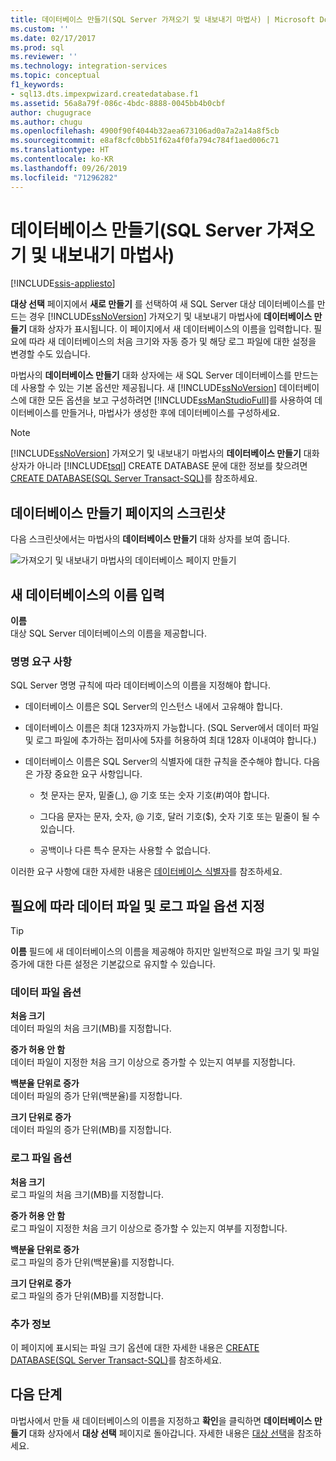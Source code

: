 ```yaml
---
title: 데이터베이스 만들기(SQL Server 가져오기 및 내보내기 마법사) | Microsoft Docs
ms.custom: ''
ms.date: 02/17/2017
ms.prod: sql
ms.reviewer: ''
ms.technology: integration-services
ms.topic: conceptual
f1_keywords:
- sql13.dts.impexpwizard.createdatabase.f1
ms.assetid: 56a8a79f-086c-4bdc-8888-0045bb4b0cbf
author: chugugrace
ms.author: chugu
ms.openlocfilehash: 4900f90f4044b32aea673106ad0a7a2a14a8f5cb
ms.sourcegitcommit: e8af8cfc0bb51f62a4f0fa794c784f1aed006c71
ms.translationtype: HT
ms.contentlocale: ko-KR
ms.lasthandoff: 09/26/2019
ms.locfileid: "71296282"
---
```

# <a name="create-database-sql-server-import-and-export-wizard"></a>데이터베이스 만들기(SQL Server 가져오기 및 내보내기 마법사)

[!INCLUDE[ssis-appliesto](../../includes/ssis-appliesto-ssvrpluslinux-asdb-asdw-xxx.md)]


**대상 선택** 페이지에서 **새로 만들기** 를 선택하여 새 SQL Server 대상 데이터베이스를 만드는 경우 [!INCLUDE[ssNoVersion](../../includes/ssnoversion-md.md)] 가져오기 및 내보내기 마법사에 **데이터베이스 만들기** 대화 상자가 표시됩니다. 이 페이지에서 새 데이터베이스의 이름을 입력합니다. 필요에 따라 새 데이터베이스의 처음 크기와 자동 증가 및 해당 로그 파일에 대한 설정을 변경할 수도 있습니다. 

마법사의 **데이터베이스 만들기** 대화 상자에는 새 SQL Server 데이터베이스를 만드는 데 사용할 수 있는 기본 옵션만 제공됩니다. 새 [!INCLUDE[ssNoVersion](../../includes/ssnoversion-md.md)] 데이터베이스에 대한 모든 옵션을 보고 구성하려면 [!INCLUDE[ssManStudioFull](../../includes/ssmanstudiofull-md.md)]를 사용하여 데이터베이스를 만들거나, 마법사가 생성한 후에 데이터베이스를 구성하세요. 

> [!NOTE]
> [!INCLUDE[ssNoVersion](../../includes/ssnoversion-md.md)] 가져오기 및 내보내기 마법사의 **데이터베이스 만들기** 대화 상자가 아니라 [!INCLUDE[tsql](../../includes/tsql-md.md)] CREATE DATABASE 문에 대한 정보를 찾으려면 [CREATE DATABASE&#40;SQL Server Transact-SQL&#41;](../../t-sql/statements/create-database-sql-server-transact-sql.md)를 참조하세요.  

## <a name="screen-shot-of-the-create-database-page"></a>데이터베이스 만들기 페이지의 스크린샷  
다음 스크린샷에서는 마법사의 **데이터베이스 만들기** 대화 상자를 보여 줍니다.  

![가져오기 및 내보내기 마법사의 데이터베이스 페이지 만들기](../../integration-services/import-export-data/media/create-database.png "가져오기 및 내보내기 마법사의 데이터베이스 페이지 만들기")  

## <a name="provide-a-name-for-the-new-database"></a>새 데이터베이스의 이름 입력  
**이름**  
 대상 SQL Server 데이터베이스의 이름을 제공합니다.
 
### <a name="naming-requirements"></a>명명 요구 사항
SQL Server 명명 규칙에 따라 데이터베이스의 이름을 지정해야 합니다.  
  
-   데이터베이스 이름은 SQL Server의 인스턴스 내에서 고유해야 합니다.  
  
-   데이터베이스 이름은 최대 123자까지 가능합니다. (SQL Server에서 데이터 파일 및 로그 파일에 추가하는 접미사에 5자를 허용하여 최대 128자 이내여야 합니다.)  
  
-   데이터베이스 이름은 SQL Server의 식별자에 대한 규칙을 준수해야 합니다. 다음은 가장 중요한 요구 사항입니다.  
  
    -   첫 문자는 문자, 밑줄(_), @ 기호 또는 숫자 기호(#)여야 합니다.  
  
    -   그다음 문자는 문자, 숫자, @ 기호, 달러 기호($), 숫자 기호 또는 밑줄이 될 수 있습니다.  
  
    -   공백이나 다른 특수 문자는 사용할 수 없습니다.  
  
이러한 요구 사항에 대한 자세한 내용은 [데이터베이스 식별자](../../relational-databases/databases/database-identifiers.md)를 참조하세요.  

## <a name="optionally-specify-data-file-and-log-file-options"></a>필요에 따라 데이터 파일 및 로그 파일 옵션 지정

> [!TIP]
> **이름** 필드에 새 데이터베이스의 이름을 제공해야 하지만 일반적으로 파일 크기 및 파일 증가에 대한 다른 설정은 기본값으로 유지할 수 있습니다.

### <a name="data-file-options"></a>데이터 파일 옵션  
 **처음 크기**  
 데이터 파일의 처음 크기(MB)를 지정합니다.  
  
 **증가 허용 안 함**  
 데이터 파일이 지정한 처음 크기 이상으로 증가할 수 있는지 여부를 지정합니다.  
  
 **백분율 단위로 증가**  
 데이터 파일의 증가 단위(백분율)를 지정합니다.  
  
 **크기 단위로 증가**  
 데이터 파일의 증가 단위(MB)를 지정합니다.  
  
### <a name="log-file-options"></a>로그 파일 옵션  
 **처음 크기**  
 로그 파일의 처음 크기(MB)를 지정합니다.  
  
 **증가 허용 안 함**  
 로그 파일이 지정한 처음 크기 이상으로 증가할 수 있는지 여부를 지정합니다.  
  
 **백분율 단위로 증가**  
 로그 파일의 증가 단위(백분율)를 지정합니다.  
  
 **크기 단위로 증가**  
 로그 파일의 증가 단위(MB)를 지정합니다.  

### <a name="more-info"></a>추가 정보
이 페이지에 표시되는 파일 크기 옵션에 대한 자세한 내용은 [CREATE DATABASE&#40;SQL Server Transact-SQL&#41;](../../t-sql/statements/create-database-sql-server-transact-sql.md)를 참조하세요. 

## <a name="whats-next"></a>다음 단계  
 마법사에서 만들 새 데이터베이스의 이름을 지정하고 **확인**을 클릭하면 **데이터베이스 만들기** 대화 상자에서 **대상 선택** 페이지로 돌아갑니다. 자세한 내용은 [대상 선택](../../integration-services/import-export-data/choose-a-destination-sql-server-import-and-export-wizard.md)을 참조하세요.  

